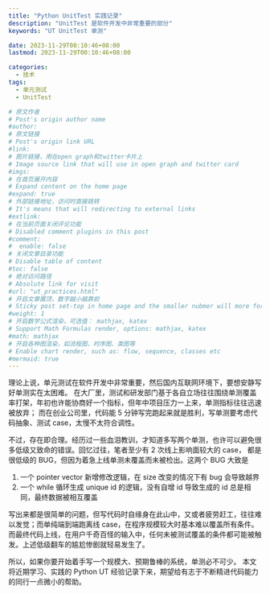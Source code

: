 ```yaml
---
title: "Python UnitTest 实践记录"
description: "UnitTest 是软件开发中非常重要的部分"
keywords: "UT UnitTest 单测"

date: 2023-11-29T00:10:46+08:00
lastmod: 2023-11-29T00:10:46+08:00

categories:
  - 技术
tags:
  - 单元测试
  - UnitTest

# 原文作者
# Post's origin author name
#author:
# 原文链接
# Post's origin link URL
#link:
# 图片链接，用在open graph和twitter卡片上
# Image source link that will use in open graph and twitter card
#imgs:
# 在首页展开内容
# Expand content on the home page
#expand: true
# 外部链接地址，访问时直接跳转
# It's means that will redirecting to external links
#extlink:
# 在当前页面关闭评论功能
# Disabled comment plugins in this post
#comment:
#  enable: false
# 关闭文章目录功能
# Disable table of content
#toc: false
# 绝对访问路径
# Absolute link for visit
#url: "ut_practices.html"
# 开启文章置顶，数字越小越靠前
# Sticky post set-top in home page and the smaller nubmer will more forward.
#weight: 1
# 开启数学公式渲染，可选值： mathjax, katex
# Support Math Formulas render, options: mathjax, katex
#math: mathjax
# 开启各种图渲染，如流程图、时序图、类图等
# Enable chart render, such as: flow, sequence, classes etc
#mermaid: true
---
```


理论上说，单元测试在软件开发中非常重要，然后国内互联网环境下，要想安静写好单测实在太困难。
在大厂里，测试和研发部门基于各自立场往往围绕单测覆盖率打架，年初也许能协商好一个指标，但年中项目压力一上来，单测指标往往迅速被放弃；
而在创业公司里，代码能 5 分钟写完跑起来就是胜利，写单测要考虑代码抽象、测试 case，太慢不太符合调性。

不过，存在即合理。经历过一些血泪教训，才知道多写两个单测，也许可以避免很多低级又致命的错误。回忆过往，笔者至少有 2 次线上影响面较大的 case，
都是很低级的 BUG，但因为着急上线单测未覆盖而未被检出。这两个 BUG 大致是

1. 一个 pointer vector 新增修改逻辑，在 size 改变的情况下有 bug 会导致越界
2. 一个 while 循环生成 unique id 的逻辑，没有自增 id 导致生成的 id 总是相同，最终数据被相互覆盖

写出来都是很简单的问题，但写代码时自缘身在此山中，又或者疲劳赶工，往往难以发觉；而单纯端到端跑离线 case，在程序规模较大时基本难以覆盖所有条件。
而最终代码上线，在用户千奇百怪的输入中，任何未被测试覆盖的条件都可能被触发。上述低级翻车的尴尬惨剧就轻易发生了。

所以，如果你要开始着手写一个规模大、预期鲁棒的系统，单测必不可少。
本文将近期学习、实践的 Python UT 经验记录下来，期望给有志于不断精进代码能力的同行一点微小的帮助。

<!--more-->
